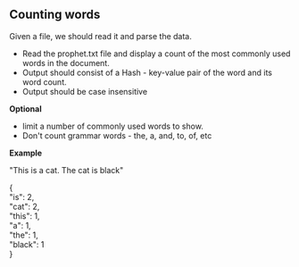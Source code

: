 ## Counting words

 Given a file, we should read it and parse the data.
 
 * Read the prophet.txt file and display a count of the most commonly used words in the document.
 * Output should consist of a Hash - key-value pair of the word and its word count.
 * Output should be case insensitive
   
 **Optional**
 * limit a number of commonly used words to show.
 * Don't count grammar words - the, a, and, to, of, etc
 
 **Example**
 
 "This is a cat. The cat is black"
 
 {  
   "is": 2,  
   "cat":	2,  
   "this": 1,  
   "a": 1,  
   "the": 1,  
   "black": 1  
 }
